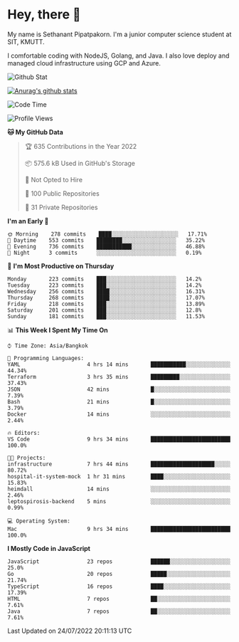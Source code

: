 # Hey, there 🙌
My name is Sethanant Pipatpakorn. I'm a junior computer science student at SIT, KMUTT.

I comfortable coding with NodeJS, Golang, and Java. I also love deploy and managed cloud infrastructure using GCP and Azure.

![Github Stat](https://github-profile-summary-cards.vercel.app/api/cards/profile-details?username=thetkpark&theme=dracula)

[![Anurag's github stats](https://github-readme-stats.vercel.app/api?username=thetkpark&count_private=true&show_icons=true&theme=tokyonight)](https://github.com/anuraghazra/github-readme-stats)

<!--START_SECTION:waka-->
![Code Time](http://img.shields.io/badge/Code%20Time-0%20secs-blue)

![Profile Views](http://img.shields.io/badge/Profile%20Views-0-blue)

**🐱 My GitHub Data** 

> 🏆 635 Contributions in the Year 2022
 > 
> 📦 575.6 kB Used in GitHub's Storage 
 > 
> 🚫 Not Opted to Hire
 > 
> 📜 100 Public Repositories 
 > 
> 🔑 31 Private Repositories  
 > 
**I'm an Early 🐤** 

```text
🌞 Morning    278 commits    ████░░░░░░░░░░░░░░░░░░░░░   17.71% 
🌆 Daytime    553 commits    ████████░░░░░░░░░░░░░░░░░   35.22% 
🌃 Evening    736 commits    ███████████░░░░░░░░░░░░░░   46.88% 
🌙 Night      3 commits      ░░░░░░░░░░░░░░░░░░░░░░░░░   0.19%

```
📅 **I'm Most Productive on Thursday** 

```text
Monday       223 commits    ███░░░░░░░░░░░░░░░░░░░░░░   14.2% 
Tuesday      223 commits    ███░░░░░░░░░░░░░░░░░░░░░░   14.2% 
Wednesday    256 commits    ████░░░░░░░░░░░░░░░░░░░░░   16.31% 
Thursday     268 commits    ████░░░░░░░░░░░░░░░░░░░░░   17.07% 
Friday       218 commits    ███░░░░░░░░░░░░░░░░░░░░░░   13.89% 
Saturday     201 commits    ███░░░░░░░░░░░░░░░░░░░░░░   12.8% 
Sunday       181 commits    ███░░░░░░░░░░░░░░░░░░░░░░   11.53%

```


📊 **This Week I Spent My Time On** 

```text
⌚︎ Time Zone: Asia/Bangkok

💬 Programming Languages: 
YAML                     4 hrs 14 mins       ███████████░░░░░░░░░░░░░░   44.34% 
Terraform                3 hrs 35 mins       █████████░░░░░░░░░░░░░░░░   37.43% 
JSON                     42 mins             █░░░░░░░░░░░░░░░░░░░░░░░░   7.39% 
Bash                     21 mins             █░░░░░░░░░░░░░░░░░░░░░░░░   3.79% 
Docker                   14 mins             ░░░░░░░░░░░░░░░░░░░░░░░░░   2.44%

🔥 Editors: 
VS Code                  9 hrs 34 mins       █████████████████████████   100.0%

🐱‍💻 Projects: 
infrastructure           7 hrs 44 mins       ████████████████████░░░░░   80.72% 
hospital-it-system-mock  1 hr 31 mins        ████░░░░░░░░░░░░░░░░░░░░░   15.83% 
heimdall                 14 mins             ░░░░░░░░░░░░░░░░░░░░░░░░░   2.46% 
leptospirosis-backend    5 mins              ░░░░░░░░░░░░░░░░░░░░░░░░░   0.99%

💻 Operating System: 
Mac                      9 hrs 34 mins       █████████████████████████   100.0%

```

**I Mostly Code in JavaScript** 

```text
JavaScript               23 repos            ██████░░░░░░░░░░░░░░░░░░░   25.0% 
Go                       20 repos            █████░░░░░░░░░░░░░░░░░░░░   21.74% 
TypeScript               16 repos            ████░░░░░░░░░░░░░░░░░░░░░   17.39% 
HTML                     7 repos             ██░░░░░░░░░░░░░░░░░░░░░░░   7.61% 
Java                     7 repos             ██░░░░░░░░░░░░░░░░░░░░░░░   7.61%

```



 Last Updated on 24/07/2022 20:11:13 UTC
<!--END_SECTION:waka-->

